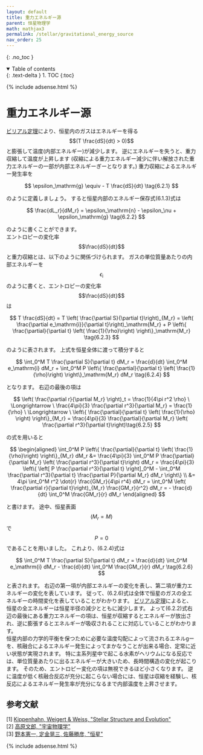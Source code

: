 ```yaml
---
layout: default
title: 重力エネルギー源
parent: 恒星物理学
math: mathjax3
permalink: /stellar/gravitational_energy_source
nav_order: 25
---
```


{: .no_toc }

<details open markdown="block">
  <summary>
    Table of contents
  </summary>
  {: .text-delta }
1. TOC
{:toc}
</details>

{% include adsense.html %} 

# 重力エネルギー源

[ビリアル定理](/stellar/gravitational_energy_virial_theorem#ビリアル定理)により、恒星内のガスはエネルギーを得る$$(T \frac{dS}{dt} > 0)$$と膨張して温度(内部エネルギー)が減少します。
逆にエネルギーを失うと、重力収縮して温度が上昇します (収縮による重力エネルギー減少に伴い解放された重力エネルギーの一部が内部エネルギーぎーとなります。)
重力収縮によるエネルギー発生率を

$$
\epsilon_\mathrm{g} 
\equiv - T \frac{dS}{dt} \tag{6.2.1}
$$

のように定義しましょう。
すると恒星内部のエネルギー保存式(6.1.3)式は

$$
\frac{dL_r}{dM_r} 
= \epsilon_\mathrm{n} - \epsilon_\nu + \epsilon_\mathrm{g} \tag{6.2.2}
$$

のように書くことができます。  
エントロピーの変化率$$\frac{dS}{dt}$$と重力収縮とは、以下のように関係づけられます。
ガスの単位質量あたりの内部エネルギーを$$\epsilon_\mathrm{i}$$のように書くと、エントロピーの変化率$$\frac{dS}{dt}$$は

$$
T \frac{dS}{dt} 
= T \left( \frac{\partial S}{\partial t}\right)_{M_r} 
= \left( \frac{\partial e_\mathrm{i}}{\partial t}\right)_\mathrm{M_r} + P \left\{ \frac{\partial}{\partial t} \left( \frac{1}{\rho}\right) \right\}_\mathrm{M_r} \tag{6.2.3}
$$

のように表されます。
上式を恒星全体に渡って積分すると

$$
\int_0^M T \frac{\partial S}{\partial t} dM_r 
= \frac{d}{dt} \int_0^M e_\mathrm{i} dM_r + \int_0^M P \left\{ \frac{\partial}{\partial t} \left( \frac{1}{\rho}\right) \right\}_\mathrm{M_r} dM_r \tag{6.2.4}
$$

となります。
右辺の最後の項は

$$
\left( \frac{\partial r}{\partial M_r} \right)_t 
= \frac{1}{4\pi r^2 \rho} \ \Longrightarrow \ 
\frac{4\pi}{3} \frac{\partial r^3}{\partial M_r} 
= \frac{1}{\rho} \ \Longrightarrow \ 
\left\{ \frac{\partial}{\partial t} \left( \frac{1}{\rho} \right) \right\}_{M_r} 
= \frac{4\pi}{3} \frac{\partial}{\partial M_r} \left( \frac{\partial r^3}{\partial t}\right)\tag{6.2.5}
$$

の式を用いると

$$
\begin{aligned}
\int_0^M P \left\{ \frac{\partial}{\partial t} \left( \frac{1}{\rho}\right) \right\}_{M_r} dM_r 
&= \frac{4\pi}{3} \int_0^M P \frac{\partial}{\partial M_r} \left( \frac{\partial r^3}{\partial t}\right) dM_r 
= \frac{4\pi}{3} \left\{ \left[ P \frac{\partial r^3}{\partial t} \right]_0^M - \int_0^M \frac{\partial r^3}{\partial t} \frac{\partial P}{\partial M_r} dM_r \right\} \\
&= 4\pi \int_0^M r^2 \dot{r} \frac{GM_r}{4\pi r^4} dM_r 
= \int_0^M \left( \frac{\partial r}{\partial t}\right)_{M_r} \frac{GM_r}{r^2} dM_r 
= - \frac{d}{dt} \int_0^M \frac{GM_r}{r} dM_r 
\end{aligned}
$$

と書けます。
途中、恒星表面$$(M_r = M)$$で$$P=0$$であることを用いました。
これより、(6.2.4)式は

$$
\int_0^M T \frac{\partial S}{\partial t} dM_r 
= \frac{d}{dt} \int_0^M e_\mathrm{i} dM_r - \frac{d}{dt} \int_0^M \frac{GM_r}{r} dM_r \tag{6.2.6}
$$

と表されます。
右辺の第一項が内部エネルギーの変化を表し、第二項が重力エネルギーの変化を表しています。
従って、(6.2.6)式は全体で恒星のガスの全エネルギーの時間変化を表していることがわかります。
[ビリアル定理](/stellar/gravitational_energy_virial_theorem#ビリアル定理)によると、恒星の全エネルギーは恒星半径の減少とともに減少します。
よって(6.2.2)式右辺の最後にある重力エネルギーの項は、恒星が収縮するとエネルギーが放出され、逆に膨張するとエネルギーが吸収されることに対応していることがわかります。  
恒星内部の力学的平衡を保つために必要な温度勾配によって流されるエネルgーを、核融合によるエネルギー発生によってまかなうことが出来る場合、定常に近い状態が実現されます。
特に主系列星中で起こる水素がヘリウムになる反応では、単位質量あたりに出るエネルギーが大きいため、長時間構造の変化が起こります。
そのため、エントロピー変化の項は無視できるほど小さくなります。
逆に温度が低く核融合反応が充分に起こらない場合には、恒星は収縮を経験し、核反応によるエネルギー発生率が充分になるまで内部温度を上昇させます。

## 参考文献

[1] [Kippenhahn, Weigert & Weiss, "Stellar Structure and Evolution"](https://amzn.to/43pXiva)  
[2] [高原文郎, "宇宙物理学"](https://amzn.to/4bXfKgP)  
[3] [野本憲一, 定金晃三, 佐藤勝彦, "恒星"](https://amzn.to/4kHBvFv)  

{% include adsense.html %} 